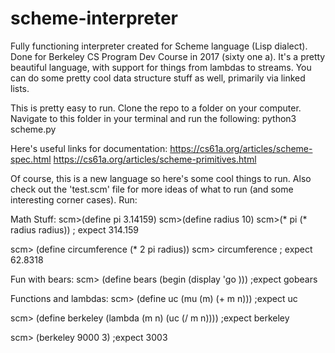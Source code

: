 # scheme-interpreter
Fully functioning interpreter created for Scheme language (Lisp dialect). Done 
for Berkeley CS Program Dev Course in 2017 (sixty one a). It's a pretty beautiful language, with support for things from lambdas to streams. You can do some pretty cool data structure stuff as well, primarily via linked lists. 


This is pretty easy to run. Clone the repo to a folder on your computer. Navigate to this folder in your terminal and run the following:
python3 scheme.py

Here's useful links for documentation:
https://cs61a.org/articles/scheme-spec.html
https://cs61a.org/articles/scheme-primitives.html

Of course, this is a new language so here's some cool things to run. Also check out the 'test.scm' file for more ideas of what to run (and some interesting corner cases). Run:

Math Stuff:
  scm>(define pi 3.14159)
  scm>(define radius 10)
  scm>(* pi (* radius radius))
  ; expect 314.159

  scm> (define circumference (* 2 pi radius))
  scm> circumference
  ; expect 62.8318

Fun with bears:
  scm> (define bears (begin (display 'go )))
  ;expect gobears

Functions and lambdas:
  scm> (define uc (mu (m) (+ m n)))
  ;expect uc

  scm> (define berkeley (lambda (m n) (uc (/ m n))))
  ;expect berkeley

  scm> (berkeley 9000 3)
  ;expect 3003

